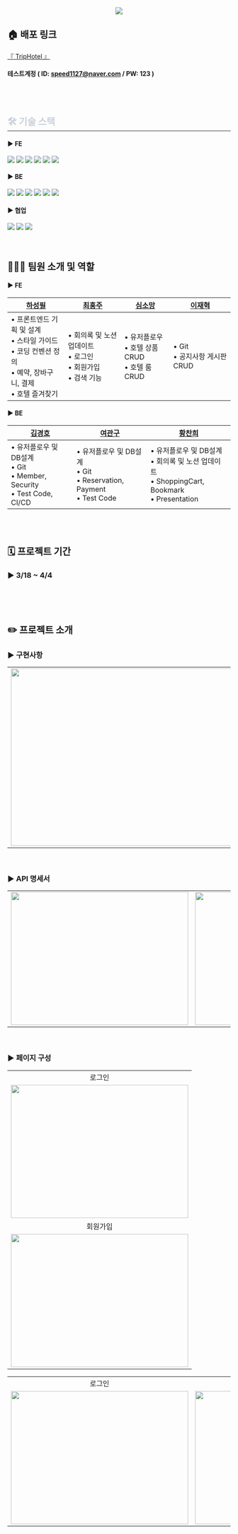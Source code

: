 <div align= "center">
    <img src="https://capsule-render.vercel.app/api?type=waving&color=gradient&height=120&text=✈️%20숙박%20예약%20서비스%20플랫폼&animation=fadeIn&fontColor=ffffff&fontSize=40" />
</div>

## 🏠 배포 링크

[ 『 TripHotel 』 ](https://triphotel.netlify.app/)
#### 테스트계정 ( ID: speed1127@naver.com / PW: 123 )
            

<br>
<br>

</div>
    <div style="text-align: left;">
    <h2 style="border-bottom: 1px solid #21262d; color: #c9d1d9;"> 🛠️ 기술 스택 </h2> 
    <div> 
        <h4>► FE</h4>
          <img src="https://img.shields.io/badge/HTML5-E34F26?style=for-the-badge&logo=HTML5&logoColor=white">
          <img src="https://img.shields.io/badge/Javascript-F7DF1E?style=for-the-badge&logo=Javascript&logoColor=white">
          <img src="https://img.shields.io/badge/React-61DAFB?style=for-the-badge&logo=React&logoColor=white">
          <img src="https://img.shields.io/badge/Tailwind CSS-06B6D4?style=for-the-badge&logo=Tailwind CSS&logoColor=white">
          <img src="https://img.shields.io/badge/Zustand-000000?style=for-the-badge&logo=Zustand&logoColor=white">
          <img src="https://img.shields.io/badge/Vercel-000000?style=for-the-badge&logo=Vercel&logoColor=white">
        <h4>► BE</h4>
          <img src="https://img.shields.io/badge/Java-007396?style=for-the-badge&logo=Java&logoColor=white">
          <img src="https://img.shields.io/badge/Spring-6DB33F?style=for-the-badge&logo=Spring&logoColor=white">
          <img src="https://img.shields.io/badge/Spring Boot-6DB33F?style=for-the-badge&logo=Spring Boot&logoColor=white">
          <img src="https://img.shields.io/badge/Amazon AWS-232F3E?style=for-the-badge&logo=Amazon AWS&logoColor=white">
          <img src="https://img.shields.io/badge/Firebase-FFCA28?style=for-the-badge&logo=Firebase&logoColor=white">
          <img src="https://img.shields.io/badge/Docker-2496ED?style=for-the-badge&logo=Docker&logoColor=white">
        <h4>► 협업</h4>
          <img src="https://img.shields.io/badge/Github-181717?style=for-the-badge&logo=Github&logoColor=white">
          <img src="https://img.shields.io/badge/Slack-4A154B?style=for-the-badge&logo=Slack&logoColor=white">
          <img src="https://img.shields.io/badge/Notion-000000?style=for-the-badge&logo=Notion&logoColor=white">
          </div>
    </div>
    <br>
    <br>

## 🧑🏻‍💻 팀원 소개 및 역할
<h4>► FE</h4>

|   [하성필](https://github.com/hasungpil)   |   [최훙주](https://github.com/Zojo24)   |   [심소망](https://github.com/ssmv713)   |   [이재혁](https://github.com/Now-h)   |
|-----------|----------|----------|-----------|
|   • 프론트엔드 기획 및 설계<br> • 스타일 가이드<br> • 코딩 컨벤션 정의<br> • 예약, 장바구니, 결제<br> • 호텔 즐겨찾기<br>     |   • 회의록 및 노션 업데이트 <br> • 로그인<br> • 회원가입<br> • 검색 기능<br>    |    • 유저플로우 <br> • 호텔 상품 CRUD<br> • 호텔 룸 CRUD<br>    |   • Git<br> • 공지사항 게시판 CRUD<br>    |


<h4>► BE</h4>

|   [김경호](https://github.com/kyungho1224)   |   [여관구](https://github.com/Yeo-gwan-gu)   |   [황찬희](https://github.com/chanbi741)   |
|-----------|----------|----------|
|    • 유저플로우 및 DB설계<br> • Git<br> • Member, Security<br> • Test Code, CI/CD  |    • 유저플로우 및 DB설계<br> • Git<br> • Reservation, Payment<br> • Test Code    |    • 유저플로우 및 DB설계<br> • 회의록 및 노션 업데이트<br> • ShoppingCart, Bookmark<br> • Presentation    |

<br>
<br>

## 🗓️ 프로젝트 기간

### ► 3/18 ~ 4/4
<br>
<br>
<br>

## ✏️ 프로젝트 소개

### ► 구현사항 
<table>
<tr>
      <td align="center"><img src="https://github.com/Now-h/TestRepository/assets/150241213/32226157-0842-46ff-88b9-ae37871f2788"
        width="700" height="400"/></td>
   </tr>
</table>

<br>

### ► API 명세서
<table>
   <tr>
      <td align="center"><img src="https://github.com/Now-h/TestRepository/assets/150241213/8f5422e9-641e-4103-aef9-069725eaa50c"
        width="400" height="300"/></td>
      <td  align="center"><img src="https://github.com/Now-h/TestRepository/assets/150241213/afb9b4a9-98e9-4cdd-963e-58d3849c14c1" 
        width="400" height="300"/></td>
      <td  align="center"><img src="https://github.com/Now-h/TestRepository/assets/150241213/4d9a6006-9b52-4792-8db3-988ee6b0b70f" 
        width="400" height="300"/></td>
   </tr>
</table>

<br>

### ► 페이지 구성
<table>
   <tr>
      <td align="center">로그인</td>
   </tr>
    <tr>
      <td  align="center"><img src="https://github.com/Now-h/TestRepository/assets/150241213/06ed0709-343c-4dfe-8005-511a0130ad08"
 width="400" height="300"/></td>
    </tr>
         <td align="center">회원가입</td>
    <tr>
       <td align="center"><img src="https://github.com/Now-h/TestRepository/assets/150241213/dc4e4184-ba27-43c2-b16a-4b6fd20d2eba"
 width="400" height="300"/></td>
   </tr>
</table>

<table>
<tr>
      <td align="center">로그인</td>
      <td align="center">회원가입</td>
   </tr>
   <tr>
      <td  align="center"><img src="https://github.com/Now-h/TestRepository/assets/150241213/06ed0709-343c-4dfe-8005-511a0130ad08" width="400" height="300"/> </td>
      <td  align="center"><img src="https://github.com/Now-h/TestRepository/assets/150241213/dc4e4184-ba27-43c2-b16a-4b6fd20d2eba" width="400" height="300"/> </td>
   </tr>
</table>






